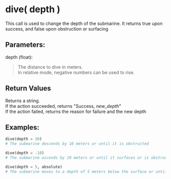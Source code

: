 # dive( depth )
This call is used to change the depth of the submarine. It returns true upon success, and false upon obstruction or surfacing

## Parameters:
depth (float):  
> The distance to dive in meters.  
> In relative mode, negative numbers can be used to rise.

## Return Values  
Returns a string.  
If the action succeeded, returns "Success,  *new\_depth*"  
If the action failed, returns the reason for failure and the new depth

## Examples:
```py
dive(depth = 10)
# The submarine descends by 10 meters or until it is obstructed

dive(depth = -10)
# The submarine ascends by 10 meters or until it surfaces or is obstructed

dive(depth = 5, absolute)
# The submarine moves to a depth of 5 meters below the surface or until it is obstructed
```